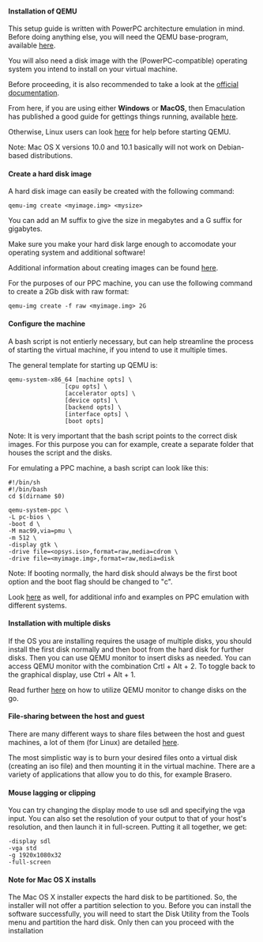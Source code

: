 #### Installation of QEMU
This setup guide is written with PowerPC architecture emulation in mind. 
Before doing anything else, you will need the QEMU base-program, available [here](https://www.qemu.org/download/#source). 

You will also need a disk image with the (PowerPC-compatible) operating system you intend to install on your virtual machine.

Before proceeding, it is also recommended to take a look at the [official documentation](https://www.qemu.org/docs/master/system/introduction.html).

From here, if you are using either **Windows** or **MacOS**, then Emaculation has published a good guide for gettings things running, available [here](https://www.emaculation.com/doku.php/qemu).

Otherwise, Linux users can look [here](https://wiki.qemu.org/Hosts/Linux) for help before starting QEMU. 

Note: Mac OS X versions 10.0 and 10.1 basically will not work on Debian-based distributions.

#### Create a hard disk image
A hard disk image can easily be created with the following command:
```
qemu-img create <myimage.img> <mysize>
```
You can add an M suffix to give the size in megabytes and a G suffix for gigabytes.

Make sure you make your hard disk large enough to accomodate your operating system and additional software!

Additional information about creating images can be found [here](https://www.qemu.org/docs/master/system/images.html).

For the purposes of our PPC machine, you can use the following command to create a 2Gb disk with raw format:

```
qemu-img create -f raw <myimage.img> 2G 
```

#### Configure the machine
A bash script is not entierly necessary, but can help streamline the process of starting the virtual machine, if you intend to use it multiple times. 

The general template for starting up QEMU is:
```
qemu-system-x86_64 [machine opts] \
                [cpu opts] \
                [accelerator opts] \
                [device opts] \
                [backend opts] \
                [interface opts] \
                [boot opts]
```
Note: It is very important that the bash script points to the correct disk images. For this purpose you can for example, create a separate folder that houses the script and the disks.

For emulating a PPC machine, a bash script can look like this:

```
#!/bin/sh
#!/bin/bash
cd $(dirname $0)

qemu-system-ppc \
-L pc-bios \
-boot d \
-M mac99,via=pmu \
-m 512 \
-display gtk \
-drive file=<opsys.iso>,format=raw,media=cdrom \
-drive file=<myimage.img>,format=raw,media=disk
```

Note: If booting normally, the hard disk should always be the first boot option and the boot flag should be changed to "c".

Look [here](https://wiki.qemu.org/Documentation/Platforms/PowerPC) as well, for additional info and examples on PPC emulation with different systems.

#### Installation with multiple disks
If the OS you are installing requires the usage of multiple disks, you should install the first disk normally and then boot from the hard disk for further disks. Then you can use QEMU monitor to insert disks as needed. You can access QEMU monitor with the combination Crtl + Alt + 2. To toggle back to the graphical display, use Ctrl + Alt + 1. 

Read further [here](https://www.linux-kvm.org/page/Change_cdrom) on how to utilize QEMU monitor to change disks on the go. 

#### File-sharing between the host and guest
There are many different ways to share files between the host and guest machines, a lot of them (for Linux) are detailed [here](https://wiki.archlinux.org/title/QEMU#Sharing_data_between_host_and_guest). 

The most simplistic way is to burn your desired files onto a virtual disk (creating an iso file) and then mounting it in the virtual machine. There are a variety of applications that allow you to do this, for example Brasero.

#### Mouse lagging or clipping
You can try changing the display mode to use sdl and specifying the vga input. You can also set the resolution of your output to that of your host's resolution, and then launch it in full-screen. Putting it all together, we get:
```
-display sdl
-vga std
-g 1920x1080x32
-full-screen
```
#### Note for Mac OS X installs
The Mac OS X installer expects the hard disk to be partitioned. So, the installer will not
offer a partition selection to you. Before you can install the software successfully, you will need to start the Disk Utility from the Tools menu and partition the hard disk. Only then can you proceed with the installation
